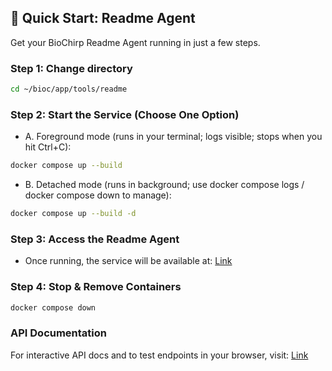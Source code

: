 

## 🚀 Quick Start: Readme Agent

Get your BioChirp Readme Agent running in just a few steps.

### Step 1: Change directory

```bash
cd ~/bioc/app/tools/readme
```

### Step 2: Start the Service (Choose One Option)

* A. Foreground mode (runs in your terminal; logs visible; stops when you hit Ctrl+C):

```bash
docker compose up --build
```

* B. Detached mode (runs in background; use docker compose logs / docker compose down to manage):

```bash
docker compose up --build -d
```

### Step 3: Access the Readme Agent

* Once running, the service will be available at: [Link](http://192.168.22.20:8017)


### Step 4: Stop & Remove Containers

```bash
docker compose down
```

### API Documentation

For interactive API docs and to test endpoints in your browser, visit: [Link](http://192.168.22.20:8017/docs)

<!-- ![alt text](image.png) -->
